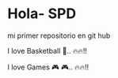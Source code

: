 # Hola- SPD

mi primer repositorio en git hub 

I love Basketball 🏀.. 🔥🔥!!

I love Games 🎮 🎮.. 🔥🔥!!
